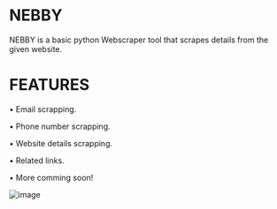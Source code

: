 # NEBBY
NEBBY is a basic python Webscraper tool that scrapes details from the given website. 


# FEATURES
• Email scrapping. 

• Phone number scrapping. 

• Website details scrapping. 

• Related links. 

• More comming soon! 

![image](https://github.com/Goofisded/NEBBY/assets/107615523/08480a48-b412-4ac9-9f68-9022d13e791e)




